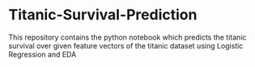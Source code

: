 # Titanic-Survival-Prediction
This repository contains the python notebook which predicts  the titanic survival over given feature vectors of the titanic dataset  using Logistic Regression and EDA
